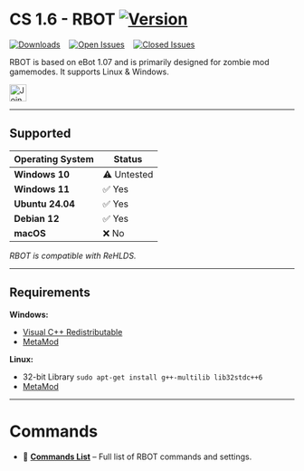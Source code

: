 # CS 1.6 - RBOT [![Version](https://img.shields.io/badge/version-v1.0-orange)](https://github.com/KennySusak/rbot/releases)

[![Downloads](https://img.shields.io/github/downloads/KennySusak/rbot/total?label=Downloads)](https://github.com/KennySusak/rbot/releases)&nbsp;&nbsp;&nbsp;&nbsp;[![Open Issues](https://img.shields.io/github/issues/KennySusak/rbot?label=Open%20Issues)](https://github.com/KennySusak/rbot/issues)&nbsp;&nbsp;&nbsp;&nbsp;[![Closed Issues](https://img.shields.io/github/issues-closed/KennySusak/rbot?label=Closed%20Issues)](https://github.com/KennySusak/rbot/issues)

RBOT is based on eBot 1.07 and is primarily designed for zombie mod gamemodes. It supports Linux & Windows.

<a href="https://discord.com/invite/pzng6JdA57" target="_blank">
  <img src="https://img.shields.io/badge/Join%20Discord-Invite-blue?style=for-the-badge&logo=discord" alt="Join Discord" height="30px"/>
</a>

---

## Supported

| Operating System | Status                                   |
|------------------|------------------------------------------|
| **Windows 10**   | ⚠️ Untested                              |
| **Windows 11**   | :white_check_mark: Yes                   |
| **Ubuntu 24.04** | :white_check_mark: Yes                   |
| **Debian 12**    | :white_check_mark: Yes                   |
| **macOS**    | ❌ No                                        |

*RBOT is compatible with ReHLDS.*

---

## Requirements

**Windows:**
- [Visual C++ Redistributable](https://learn.microsoft.com/en-us/cpp/windows/latest-supported-vc-redist)
- [MetaMod](https://www.amxmodx.org/release/metamod-1.21.1-am.zip)

**Linux:**
- 32-bit Library `sudo apt-get install g++-multilib lib32stdc++6`
- [MetaMod](https://www.amxmodx.org/release/metamod-1.21.1-am.zip)

---

# Commands
- 📌 [**Commands List**](commands.md) – Full list of RBOT commands and settings.

